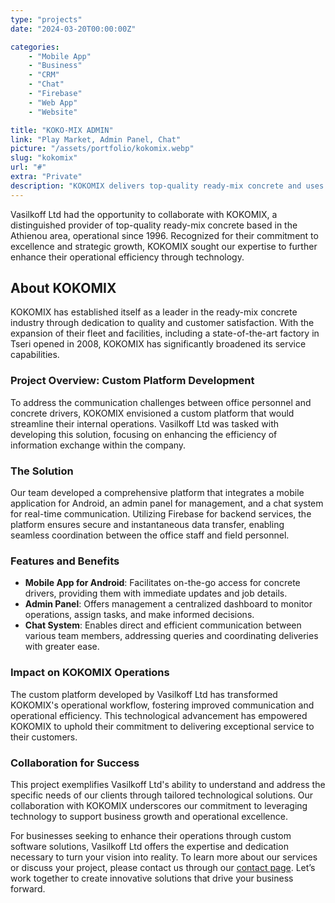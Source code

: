 ```yaml
---
type: "projects"
date: "2024-03-20T00:00:00Z"

categories: 
    - "Mobile App"
    - "Business"
    - "CRM"
    - "Chat"
    - "Firebase"
    - "Web App"
    - "Website"

title: "KOKO-MIX ADMIN"
link: "Play Market, Admin Panel, Chat"
picture: "/assets/portfolio/kokomix.webp"
slug: "kokomix"
url: "#"
extra: "Private"
description: "KOKOMIX delivers top-quality ready-mix concrete and uses cutting-edge technology and strategic expansion to meet the increasing demands of its customers."
---
```

Vasilkoff Ltd had the opportunity to collaborate with KOKOMIX, a distinguished provider of top-quality ready-mix concrete based in the Athienou area, operational since 1996. Recognized for their commitment to excellence and strategic growth, KOKOMIX sought our expertise to further enhance their operational efficiency through technology.

## About KOKOMIX
KOKOMIX has established itself as a leader in the ready-mix concrete industry through dedication to quality and customer satisfaction. With the expansion of their fleet and facilities, including a state-of-the-art factory in Tseri opened in 2008, KOKOMIX has significantly broadened its service capabilities.

### Project Overview: Custom Platform Development
To address the communication challenges between office personnel and concrete drivers, KOKOMIX envisioned a custom platform that would streamline their internal operations. Vasilkoff Ltd was tasked with developing this solution, focusing on enhancing the efficiency of information exchange within the company.

### The Solution
Our team developed a comprehensive platform that integrates a mobile application for Android, an admin panel for management, and a chat system for real-time communication. Utilizing Firebase for backend services, the platform ensures secure and instantaneous data transfer, enabling seamless coordination between the office staff and field personnel.

### Features and Benefits
- **Mobile App for Android**: Facilitates on-the-go access for concrete drivers, providing them with immediate updates and job details.
- **Admin Panel**: Offers management a centralized dashboard to monitor operations, assign tasks, and make informed decisions.
- **Chat System**: Enables direct and efficient communication between various team members, addressing queries and coordinating deliveries with greater ease.

### Impact on KOKOMIX Operations
The custom platform developed by Vasilkoff Ltd has transformed KOKOMIX's operational workflow, fostering improved communication and operational efficiency. This technological advancement has empowered KOKOMIX to uphold their commitment to delivering exceptional service to their customers.

### Collaboration for Success
This project exemplifies Vasilkoff Ltd's ability to understand and address the specific needs of our clients through tailored technological solutions. Our collaboration with KOKOMIX underscores our commitment to leveraging technology to support business growth and operational excellence.

For businesses seeking to enhance their operations through custom software solutions, Vasilkoff Ltd offers the expertise and dedication necessary to turn your vision into reality. To learn more about our services or discuss your project, please contact us through our [contact page](/contact-us). Let’s work together to create innovative solutions that drive your business forward.